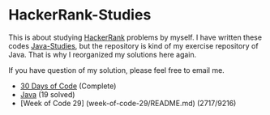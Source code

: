 # HackerRank-Studies

This is about studying [HackerRank]() problems by myself.
I have written these codes [Java-Studies](), but the repository is kind of my exercise repository of Java.
That is why I reorganized my solutions here again.

If you have question of my solution, please feel free to email me.

* [30 Days of Code](30-days-of-code/README.md) (Complete)
* [Java](java/README.md) (19 solved)
* [Week of Code 29] (week-of-code-29/README.md) (2717/9216)
